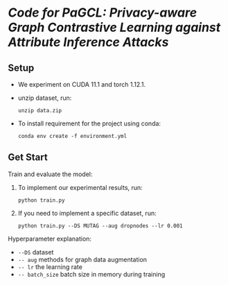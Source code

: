 # *Code for PaGCL: Privacy-aware Graph Contrastive Learning against Attribute Inference Attacks*

## Setup

- We experiment on CUDA 11.1 and torch 1.12.1.
- unzip dataset, run:

  `unzip data.zip`

- To install requirement for the project using conda:

  `conda env create -f environment.yml`

## Get Start

Train and evaluate the model:

1. To implement our experimental results, run:

   `python train.py`

2. If you need to implement a specific dataset, run:

   `python train.py --DS MUTAG --aug dropnodes --lr 0.001`

Hyperparameter explanation:

- `--DS` dataset
- `-- aug` methods for graph data augmentation
- `-- lr` the learning rate
- `-- batch_size` batch size in memory during training
